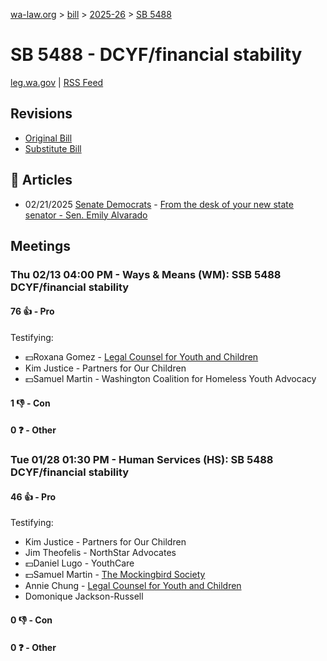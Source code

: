 [wa-law.org](/) > [bill](/bill/) > [2025-26](/bill/2025-26/) > [SB 5488](/bill/2025-26/sb/5488/)

# SB 5488 - DCYF/financial stability
[leg.wa.gov](https://app.leg.wa.gov/billsummary?BillNumber=5488&Year=2025&Initiative=false) | [RSS Feed](./rss.xml)

## Revisions
* [Original Bill](1/)
* [Substitute Bill](S/)

## 📰 Articles
* 02/21/2025 [Senate Democrats](/org/senate_democrats/) - [From the desk of your new state senator - Sen. Emily Alvarado](https://senatedemocrats.wa.gov/alvarado/2025/02/21/from-the-desk-of-your-new-state-senator-2/#:~:text=5488)

## Meetings
### Thu 02/13 04:00 PM - Ways & Means (WM): SSB 5488 DCYF/financial stability
#### 76 👍 - Pro
Testifying:
* 💵Roxana Gomez - [Legal Counsel for Youth and Children](/org/legal_counsel_for_youth_and_children/)
* Kim Justice - Partners for Our Children
* 💵Samuel Martin - Washington Coalition for Homeless Youth Advocacy

#### 1 👎 - Con

#### 0 ❓ - Other

### Tue 01/28 01:30 PM - Human Services (HS): SB 5488 DCYF/financial stability
#### 46 👍 - Pro
Testifying:
* Kim Justice - Partners for Our Children
* Jim Theofelis - NorthStar Advocates
* 💵Daniel Lugo - YouthCare
* 💵Samuel Martin - [The Mockingbird Society](/org/the_mockingbird_society/)
* Annie Chung - [Legal Counsel for Youth and Children](/org/legal_counsel_for_youth_and_children/)
* Domonique Jackson-Russell

#### 0 👎 - Con

#### 0 ❓ - Other
